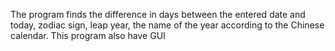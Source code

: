 The program finds the difference in days between the entered date and today, zodiac sign, leap year, the name of the year according to the Chinese calendar.
This program also have GUI
